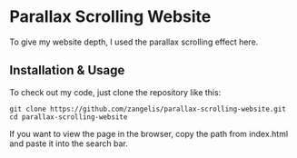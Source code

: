 # Parallax Scrolling Website

To give my website depth, I used the parallax scrolling effect here.

## Installation & Usage
To check out my code, just clone the repository like this:
```
git clone https://github.com/zangelis/parallax-scrolling-website.git
cd parallax-scrolling-website
```
If you want to view the page in the browser, copy the path from index.html and paste it into the search bar.
